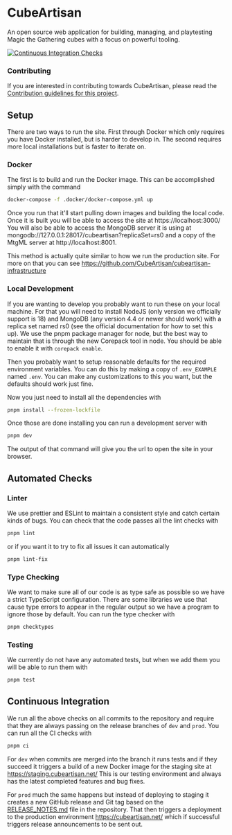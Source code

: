 # CubeArtisan

An open source web application for building, managing, and playtesting Magic the
Gathering cubes with a focus on powerful tooling.

[![Continuous Integration Checks](https://github.com/CubeArtisan/cubeartisan/actions/workflows/actions.yml/badge.svg)](https://github.com/CubeArtisan/cubeartisan/actions/workflows/actions.yml)

### Contributing

If you are interested in contributing towards CubeArtisan, please read the
[Contribution guidelines for this project](CONTRIBUTING.md).

## Setup

There are two ways to run the site. First through Docker which only requires you
have Docker installed, but is harder to develop in. The second requires more local
installations but is faster to iterate on.

### Docker

The first is to build and run the Docker image. This can be accomplished simply with the command
```bash
docker-compose -f .docker/docker-compose.yml up
```
Once you run that it'll start pulling down images and building the local code.
Once it is built you will be able to access the site at https://localhost:3000/
You will also be able to access the MongoDB server it is using at
mongodb://127.0.0.1:28017/cubeartisan?replicaSet=rs0 and a copy of the MtgML
server at http://localhost:8001.

This method is actually quite similar to how we run the production site. For
more on that you can see https://github.com/CubeArtisan/cubeartisan-infrastructure

### Local Development

If you are wanting to develop you probably want to run these on your local machine.
For that you will need to install NodeJS (only version we officially support is 18)
and MongoDB (any version 4.4 or newer should work) with a replica set named rs0 (see
the official documentation for how to set this up). We use the pnpm package manager
for node, but the best way to maintain that is through the new Corepack tool in
node. You should be able to enable it with `corepack enable`.

Then you probably want to setup reasonable defaults for the required environment
variables. You can do this by making a copy of `.env_EXAMPLE` named `.env`. You can
make any customizations to this you want, but the defaults should work just fine.

Now you just need to install all the dependencies with

```bash
pnpm install --frozen-lockfile
```

Once those are done installing you can run a development server with

```bash
pnpm dev
```

The output of that command will give you the url to open the site in your browser.

## Automated Checks

### Linter

We use prettier and ESLint to maintain a consistent style and catch certain kinds
of bugs. You can check that the code passes all the lint checks with

```bash
pnpm lint
```

or if you want it to try to fix all issues it can automatically

```bash
pnpm lint-fix
```

### Type Checking

We want to make sure all of our code is as type safe as possible so we have a strict
TypeScript configuration. There are some libraries we use that cause type errors to
appear in the regular output so we have a program to ignore those by default. You can
run the type checker with

```bash
pnpm checktypes
```

### Testing

We currently do not have any automated tests, but when we add them you will be able
to run them with

```bash
pnpm test
```

## Continuous Integration

We run all the above checks on all commits to the repository and require that they
are always passing on the release branches of `dev` and `prod`. You can run all the CI
checks with

```bash
pnpm ci
```

For `dev` when commits are merged into the branch it runs tests and if they
succeed it triggers a build of a new Docker image for the staging site at
https://staging.cubeartisan.net/ This is our testing environment and always has
the latest completed features and bug fixes.

For `prod` much the same happens but instead of deploying to staging it creates a new
GitHub release and Git tag based on the [RELEASE_NOTES.md](RELEASE_NOTES.md) file in the repository.
That then triggers a deployment to the production environment https://cubeartisan.net/
which if successful triggers release announcements to be sent out.
